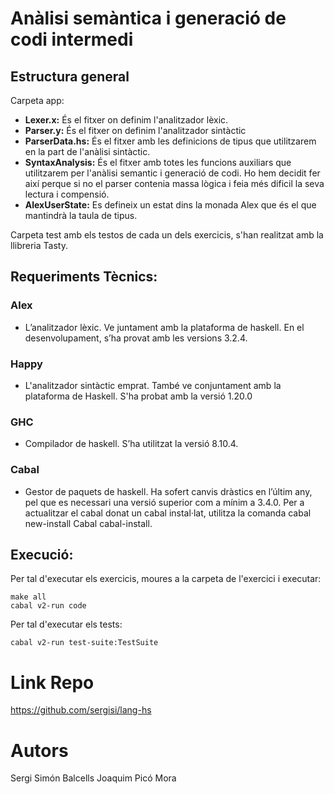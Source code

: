 # Anàlisi semàntica i generació de codi intermedi

## Estructura general

Carpeta app:
* **Lexer.x:** És el fitxer on definim l'analitzador lèxic.
* **Parser.y:** És el fitxer on definim l'analitzador sintàctic
* **ParserData.hs:** És el fitxer amb les definicions de tipus que utilitzarem en la part de l'anàlisi sintàctic. 
* **SyntaxAnalysis:** És el fitxer amb totes les funcions auxiliars que utilitzarem per l'anàlisi semantic i generació de codi. Ho hem decidit fer així perque si no el parser contenia massa lògica i feia més dificil la seva lectura i compensió.
* **AlexUserState:** Es defineix un estat dins la monada Alex que és el que mantindrà la taula de tipus.

Carpeta test amb els testos de cada un dels exercicis, s'han realitzat amb la llibreria Tasty.

## Requeriments Tècnics:

### Alex
* L’analitzador lèxic. Ve juntament amb la plataforma de haskell. En el desenvolupament, s’ha provat amb les versions 3.2.4.

### Happy
* L'analitzador sintàctic emprat. També ve conjuntament amb la plataforma de Haskell. S'ha probat amb la versió 1.20.0

### GHC
* Compilador de haskell. S’ha utilitzat la versió 8.10.4.

### Cabal
* Gestor de paquets de haskell. Ha sofert canvis dràstics en l’últim any, pel que es necessari una versió superior com a mínim a 3.4.0. Per a actualitzar el cabal donat un cabal instal·lat, utilitza la comanda cabal new-install Cabal cabal-install. 

## Execució:
Per tal d'executar els exercicis, moures a la carpeta  de l'exercici i executar:
```
make all
cabal v2-run code
```
Per tal d'executar els tests:
```
cabal v2-run test-suite:TestSuite
```

# Link Repo
https://github.com/sergisi/lang-hs

# Autors
Sergi Simón Balcells
Joaquim Picó Mora